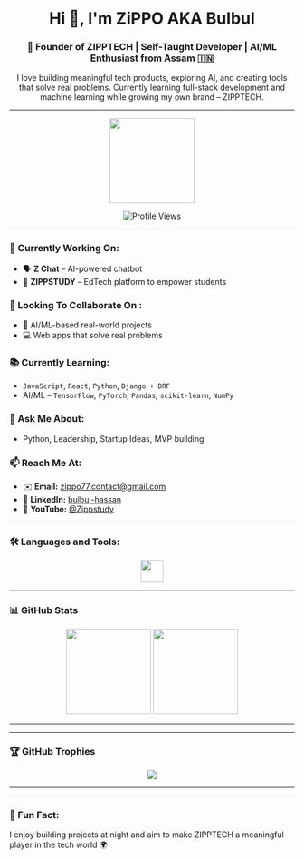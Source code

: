 <h1 align="center">Hi 👋, I'm ZiPPO AKA Bulbul</h1>
<h3 align="center">🚀 Founder of ZIPPTECH | Self-Taught Developer | AI/ML Enthusiast from Assam 🇮🇳</h3>
 
<p align="center">I love building meaningful tech products, exploring AI, and creating tools that solve real problems. Currently learning full-stack development and machine learning while growing my own brand – ZIPPTECH.</p>
 
--- 

<div align="center">
  <img height="150" src="https://media.giphy.com/media/M9gbBd9nbDrOTu1Mqx/giphy.gif"  />
</div>

<p align="center">
  <img src="https://komarev.com/ghpvc/?username=zippo7777&label=Profile%20views&color=0e75b6&style=flat" alt="Profile Views" />
</p>

---

### 🧠 Currently Working On:
- 🗣️ **Z Chat** – AI-powered chatbot  
- 📘 **ZIPPSTUDY** – EdTech platform to empower students

### 🤝 Looking To Collaborate On :
- 🔬 AI/ML-based real-world projects  
- 💻 Web apps that solve real problems

### 📚 Currently Learning:
- `JavaScript`, `React`, `Python`, `Django + DRF`  
- AI/ML – `TensorFlow`, `PyTorch`, `Pandas`, `scikit-learn`, `NumPy`

### 💬 Ask Me About:
- Python, Leadership, Startup Ideas, MVP building

### 📫 Reach Me At:
- ✉️ **Email:** zippo77.contact@gmail.com  
- 🔗 **LinkedIn:** [bulbul-hassan](https://www.linkedin.com/in/bulbul-hassan-896705323/)  
- 🎥 **YouTube:** [@Zippstudy](https://www.youtube.com/@Zippstudy)

---

### 🛠️ Languages and Tools:

<div align="center">
  <img src="https://skillicons.dev/icons?i=python,django,react,js,html,css,bootstrap,git,figma,mysql,postgres,linux,py,docker,tensorflow,pytorch,sklearn" height="40" />
</div>

---

### 📊 GitHub Stats

<div align="center">
  <img src="https://github-readme-stats.vercel.app/api?username=zippo7777&show_icons=true&theme=dracula&hide_border=false&count_private=true" height="150" />
  <img src="https://github-readme-stats.vercel.app/api/top-langs/?username=zippo7777&layout=compact&theme=dracula" height="150" />
</div>

---

---

### 🏆 GitHub Trophies

<div align="center">
  <img src="https://github-profile-trophy.vercel.app/?username=zippo7777&theme=dracula&no-bg=true&no-frame=false" />
</div>

---


---

### 🧠 Fun Fact:
I enjoy building projects at night and aim to make ZIPPTECH a meaningful player in the tech world 🌍

